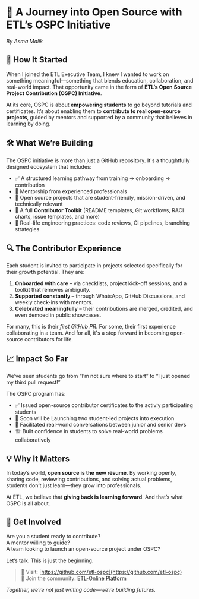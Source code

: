 # 🚀 A Journey into Open Source with ETL’s OSPC Initiative
*By Asma Malik*

## 🌱 How It Started

When I joined the ETL Executive Team, I knew I wanted to work on something meaningful—something that blends education, collaboration, and real-world impact. That opportunity came in the form of **ETL’s Open Source Project Contribution (OSPC) Initiative**.

At its core, OSPC is about **empowering students** to go beyond tutorials and certificates. It’s about enabling them to **contribute to real open-source projects**, guided by mentors and supported by a community that believes in learning by doing.


## 🛠 What We’re Building

The OSPC initiative is more than just a GitHub repository. It's a thoughtfully designed ecosystem that includes:

- ✅ A structured learning pathway from training → onboarding → contribution
- 🤝 Mentorship from experienced professionals
- 📂 Open source projects that are student-friendly, mission-driven, and technically relevant
- 🧰 A full **Contributor Toolkit** (README templates, Git workflows, RACI charts, issue templates, and more)
- 🧪 Real-life engineering practices: code reviews, CI pipelines, branching strategies


## 🔍 The Contributor Experience

Each student is invited to participate in projects selected specifically for their growth potential. They are:

1. **Onboarded with care** – via checklists, project kick-off sessions, and a toolkit that removes ambiguity.
2. **Supported constantly** – through WhatsApp, GitHub Discussions, and weekly check-ins with mentors.
3. **Celebrated meaningfully** – their contributions are merged, credited, and even demoed in public showcases.

For many, this is their *first GitHub PR*. For some, their first experience collaborating in a team. And for all, it's a step forward in becoming open-source contributors for life.


## 📈 Impact So Far

We’ve seen students go from “I’m not sure where to start” to “I just opened my third pull request!”

The OSPC program has:

- ✅ Issued open-source contributor certificates to the activly participating students
- 🚀 Soon will be Launching two student-led projects into execution
- 💬 Facilitated real-world conversations between junior and senior devs
- 🏗 Built confidence in students to solve real-world problems collaboratively


## 💡 Why It Matters

In today’s world, **open source is the new résumé**. By working openly, sharing code, reviewing contributions, and solving actual problems, students don’t just learn—they grow into professionals.

At ETL, we believe that **giving back is learning forward**. And that’s what OSPC is all about.


## 🙌 Get Involved

Are you a student ready to contribute?  
A mentor willing to guide?  
A team looking to launch an open-source project under OSPC?

Let’s talk. This is just the beginning.

> 🔗 Visit: [https://github.com/etl-ospc](https://github.com/etl-ospc)  
> 💬 Join the community: [ETL-Online Platform](https://etl-online.org)

*Together, we’re not just writing code—we’re building futures.*
